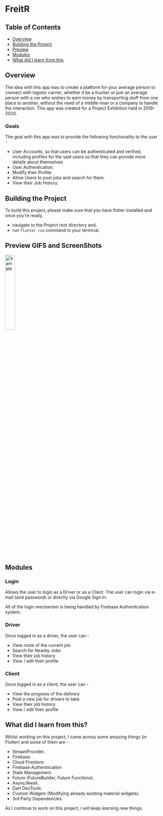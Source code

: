 # FreitR
## Table of Contents
* [Overview](#overview)
* [Building the Project](#building-the-project)
* [Preview](#preview-gifs-and-screenshots)
* [Modules](#modules)
* [What did I learn from this](#what-did-i-learn-from-this)

## Overview
The idea with this app was to create a platform for your average person to connect with logistic carrier, whether it be a trucker or just an average person with a car who wishes to earn money by transporting stuff from one place to another, without the need of a middle-man or a company to handle the interaction. 
This app was created for a Project Exhibition held in 2019-2020.

### Goals
  The goal with this app was to provide the following functionality to the user -
  - User Accounts, so that users can be authenticated and verified, including profiles for the said users so that they can provide more details about themselves
  - User Authentication.
  - Modify their Profile.
  - Allow Users to post jobs and search for them.
  - View their Job History.

## Building the Project
To build this project, please make sure that you have flutter installed and once you're ready, 
- navigate to the Project root directory and,
- run ``flutter run`` command in your terminal.

## Preview GIFS and ScreenShots
<div>
<img src="/ssGifs/sample.gif" alt="sample" width="25%" height="25%"/>
</div>

## Modules
### Login
Allows the user to login as a Driver or as a Client. The user can login via e-mail (and password) or directly via Google Sign In. 

All of the login mechanism is being handled by Firebase Authenitcation system. 

### Driver
Once logged in as a driver, the user can -
- View route of the current job
- Search for Nearby Jobs 
- View their job history
- View / edit their profile
 
### Client
Once logged in as a client, the user can -
- View the progress of the delivery
- Post a new job for drivers to take 
- View their job history
- View / edit their profile

## What did I learn from this?
  Whilst working on this project, I came across some amazing things (in Flutter) and some of them are -
 - StreamProvider.
 - Firebase.
 - Cloud Firestore.
 - Firebase Authentiication
 - State Management.
 - Future (FutureBuilder, Future Functions).
 - Async/Await.
 - Dart DevTools.
 - Custom Widgets (Modifying already existing material widgets).
 - 3rd Party Dependencies.

 As I continue to work on this project, I will keep learning new things.
